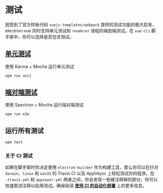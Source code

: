 # 测试

因受到了官方样板代码 `vuejs-templates/webpack` 提供的测试功能的极大启发，electron-vue 同时支持单元测试和 `renderer` 进程的端到端测试。在 `vue-cli` 脚手架中，你可以选择是否包含测试。

## [单元测试](unittesting.md)

使用 Karma + Mocha 运行单元测试

```bash
npm run unit
```

## [端对端测试](end-to-end_testing.md)

使用 Spectron + Mocha 运行端对端测试

```bash
npm run e2e
```

## 运行所有测试

```bash
npm test
```

### 关于 CI 测试

如果在脚手架时你决定使用 `electron-builder` 作为构建工具，那么你可以在针对 `darwin`、`linux` 和 `win32` 的 Travis CI 以及 AppVeyor 上轻松测试你的程序。在 `.travis.yml` 和 `appveyor.yml` 两者之间，你会发现一些被注释掉的部分，你可以快速取消注释以启用测试。确保阅读 [**使用 CI 的自动化部署**](/using-electron-builder.md#automated-deployments-using-ci) 上的更多信息。
